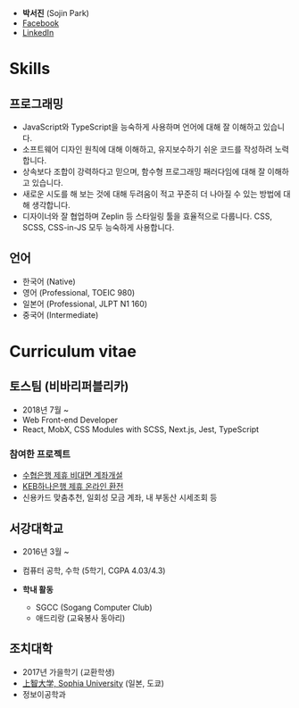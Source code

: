 - **박서진** (Sojin Park)
- [Facebook](https://www.facebook.com/suhjin.park)
- [LinkedIn](https://www.linkedin.com/in/raon0211/)

# Skills

## 프로그래밍

- JavaScript와 TypeScript을 능숙하게 사용하며 언어에 대해 잘 이해하고 있습니다.
- 소프트웨어 디자인 원칙에 대해 이해하고, 유지보수하기 쉬운 코드를 작성하려 노력합니다.
- 상속보다 조합이 강력하다고 믿으며, 함수형 프로그래밍 패러다임에 대해 잘 이해하고 있습니다.
- 새로운 시도를 해 보는 것에 대해 두려움이 적고 꾸준히 더 나아질 수 있는 방법에 대해 생각합니다.
- 디자이너와 잘 협업하며 Zeplin 등 스타일링 툴을 효율적으로 다룹니다. CSS, SCSS, CSS-in-JS 모두 능숙하게 사용합니다.

## 언어

- 한국어 (Native)
- 영어 (Professional, TOEIC 980)
- 일본어 (Professional, JLPT N1 160)
- 중국어 (Intermediate)

# Curriculum vitae

## 토스팀 (비바리퍼블리카)

- 2018년 7월 ~
- Web Front-end Developer
- React, MobX, CSS Modules with SCSS, Next.js, Jest, TypeScript

### 참여한 프로젝트

- [수협은행 제휴 비대면 계좌개설](https://www.bloter.net/archives/325570)
- [KEB하나은행 제휴 온라인 환전](https://blog.toss.im/2018/07/09/toss/tips/currency-exchange/)
- 신용카드 맞춤추천, 일회성 모금 계좌, 내 부동산 시세조회 등

## 서강대학교

- 2016년 3월 ~
- 컴퓨터 공학, 수학 (5학기, CGPA 4.03/4.3)

- **학내 활동**
  - SGCC (Sogang Computer Club)
  - 애드리랑 (교육봉사 동아리)

## 조치대학

- 2017년 가을학기 (교환학생)
- [上智大学, Sophia University](https://www.sophia.ac.jp/eng/) (일본, 도쿄)
- 정보이공학과
